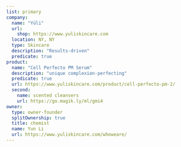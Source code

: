 ```yaml
---
list: primary
company:
  name: "Yüli"
  url: 
    shop: https://www.yuliskincare.com
  location: NY, NY
  type: Skincare
  description: "Results-driven"
  predicate: true
product:
  name: "Cell Perfecto PM Serum"
  description: "unique complexion-perfecting"
  predicate: true
  url: https://www.yuliskincare.com/product/cell-perfecto-pm-2/
  second:
    name: scented cleansers
    url: https://go.magik.ly/ml/gmi4
owner:
  type: owner-founder
  splitOwnership: true
  title: chemist
  name: Yun Li
  url: https://www.yuliskincare.com/whoweare/
---
```

